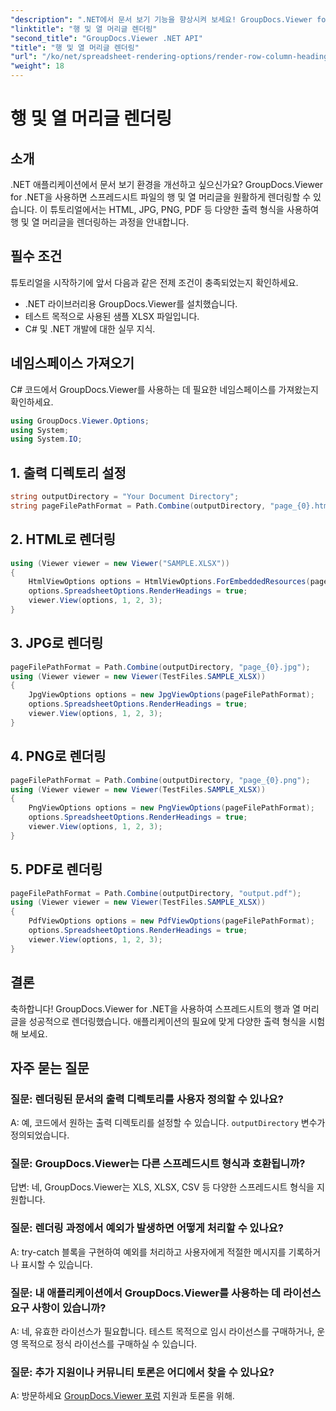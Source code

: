 ```yaml
---
"description": ".NET에서 문서 보기 기능을 향상시켜 보세요! GroupDocs.Viewer for .NET을 사용하여 행 및 열 머리글을 렌더링하는 방법을 알아보세요. HTML, JPG, PNG 및 PDF 출력을 살펴보세요."
"linktitle": "행 및 열 머리글 렌더링"
"second_title": "GroupDocs.Viewer .NET API"
"title": "행 및 열 머리글 렌더링"
"url": "/ko/net/spreadsheet-rendering-options/render-row-column-headings/"
"weight": 18
---
```


# 행 및 열 머리글 렌더링

## 소개
.NET 애플리케이션에서 문서 보기 환경을 개선하고 싶으신가요? GroupDocs.Viewer for .NET을 사용하면 스프레드시트 파일의 행 및 열 머리글을 원활하게 렌더링할 수 있습니다. 이 튜토리얼에서는 HTML, JPG, PNG, PDF 등 다양한 출력 형식을 사용하여 행 및 열 머리글을 렌더링하는 과정을 안내합니다.
## 필수 조건
튜토리얼을 시작하기에 앞서 다음과 같은 전제 조건이 충족되었는지 확인하세요.
- .NET 라이브러리용 GroupDocs.Viewer를 설치했습니다.
- 테스트 목적으로 사용된 샘플 XLSX 파일입니다.
- C# 및 .NET 개발에 대한 실무 지식.
## 네임스페이스 가져오기
C# 코드에서 GroupDocs.Viewer를 사용하는 데 필요한 네임스페이스를 가져왔는지 확인하세요.
```csharp
using GroupDocs.Viewer.Options;
using System;
using System.IO;
```
## 1. 출력 디렉토리 설정
```csharp
string outputDirectory = "Your Document Directory";
string pageFilePathFormat = Path.Combine(outputDirectory, "page_{0}.html");
```
## 2. HTML로 렌더링
```csharp
using (Viewer viewer = new Viewer("SAMPLE.XLSX"))
{
    HtmlViewOptions options = HtmlViewOptions.ForEmbeddedResources(pageFilePathFormat);
    options.SpreadsheetOptions.RenderHeadings = true;
    viewer.View(options, 1, 2, 3);
}
```
## 3. JPG로 렌더링
```csharp
pageFilePathFormat = Path.Combine(outputDirectory, "page_{0}.jpg");
using (Viewer viewer = new Viewer(TestFiles.SAMPLE_XLSX))
{
    JpgViewOptions options = new JpgViewOptions(pageFilePathFormat);
    options.SpreadsheetOptions.RenderHeadings = true;
    viewer.View(options, 1, 2, 3);
}
```
## 4. PNG로 렌더링
```csharp
pageFilePathFormat = Path.Combine(outputDirectory, "page_{0}.png");
using (Viewer viewer = new Viewer(TestFiles.SAMPLE_XLSX))
{
    PngViewOptions options = new PngViewOptions(pageFilePathFormat);
    options.SpreadsheetOptions.RenderHeadings = true;
    viewer.View(options, 1, 2, 3);
}
```
## 5. PDF로 렌더링
```csharp
pageFilePathFormat = Path.Combine(outputDirectory, "output.pdf");
using (Viewer viewer = new Viewer(TestFiles.SAMPLE_XLSX))
{
    PdfViewOptions options = new PdfViewOptions(pageFilePathFormat);
    options.SpreadsheetOptions.RenderHeadings = true;
    viewer.View(options, 1, 2, 3);
}
```
## 결론
축하합니다! GroupDocs.Viewer for .NET을 사용하여 스프레드시트의 행과 열 머리글을 성공적으로 렌더링했습니다. 애플리케이션의 필요에 맞게 다양한 출력 형식을 시험해 보세요.
## 자주 묻는 질문
### 질문: 렌더링된 문서의 출력 디렉토리를 사용자 정의할 수 있나요?
A: 예, 코드에서 원하는 출력 디렉토리를 설정할 수 있습니다. `outputDirectory` 변수가 정의되었습니다.
### 질문: GroupDocs.Viewer는 다른 스프레드시트 형식과 호환됩니까?
답변: 네, GroupDocs.Viewer는 XLS, XLSX, CSV 등 다양한 스프레드시트 형식을 지원합니다.
### 질문: 렌더링 과정에서 예외가 발생하면 어떻게 처리할 수 있나요?
A: try-catch 블록을 구현하여 예외를 처리하고 사용자에게 적절한 메시지를 기록하거나 표시할 수 있습니다.
### 질문: 내 애플리케이션에서 GroupDocs.Viewer를 사용하는 데 라이선스 요구 사항이 있습니까?
A: 네, 유효한 라이선스가 필요합니다. 테스트 목적으로 임시 라이선스를 구매하거나, 운영 목적으로 정식 라이선스를 구매하실 수 있습니다.
### 질문: 추가 지원이나 커뮤니티 토론은 어디에서 찾을 수 있나요?
A: 방문하세요 [GroupDocs.Viewer 포럼](https://forum.groupdocs.com/c/viewer/9) 지원과 토론을 위해.